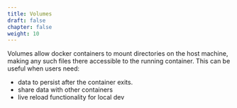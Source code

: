 ```yaml
---
title: Volumes
draft: false
chapter: false
weight: 10
---
```


Volumes allow docker containers to mount directories on the host machine, making any such files there accessible to the running container. This can be useful when users need:

- data to persist after the container exits.
- share data with other containers
- live reload functionality for local dev
